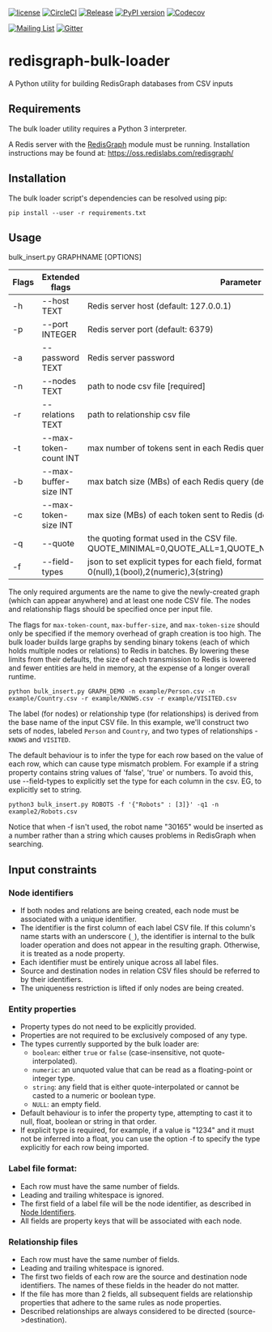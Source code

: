 [![license](https://img.shields.io/github/license/RedisGraph/redisgraph-bulk-loader.svg)](https://github.com/RedisGraph/redisgraph-bulk-loader)
[![CircleCI](https://circleci.com/gh/RedisGraph/redisgraph-bulk-loader/tree/master.svg?style=svg)](https://circleci.com/gh/RedisGraph/redisgraph-bulk-loader/tree/master)
[![Release](https://img.shields.io/github/release/RedisGraph/redisgraph-bulk-loader.svg)](https://github.com/RedisGraph/redisgraph-bulk-loader/releases/latest)
[![PyPI version](https://badge.fury.io/py/redisgraph-bulk-loader.svg)](https://badge.fury.io/py/redisgraph-bulk-loader)
[![Codecov](https://codecov.io/gh/RedisGraph/redisgraph-bulk-loader/branch/master/graph/badge.svg)](https://codecov.io/gh/RedisGraph/redisgraph-bulk-loader)

[![Mailing List](https://img.shields.io/badge/Mailing%20List-RedisGraph-blue)](https://groups.google.com/forum/#!forum/redisgraph)
[![Gitter](https://badges.gitter.im/RedisLabs/RedisGraph.svg)](https://gitter.im/RedisLabs/RedisGraph?utm_source=badge&utm_medium=badge&utm_campaign=pr-badge)

# redisgraph-bulk-loader
A Python utility for building RedisGraph databases from CSV inputs

## Requirements
The bulk loader utility requires a Python 3 interpreter.

A Redis server with the [RedisGraph](https://github.com/RedisLabsModules/RedisGraph) module must be running. Installation instructions may be found at:
https://oss.redislabs.com/redisgraph/

## Installation
The bulk loader script's dependencies can be resolved using pip:
```
pip install --user -r requirements.txt
```

## Usage
bulk_insert.py GRAPHNAME [OPTIONS]

| Flags   | Extended flags        |    Parameter                                                    |
|---------|-----------------------|-----------------------------------------------------------------|
|  -h     | --host TEXT           |    Redis server host (default: 127.0.0.1)                       |
|  -p     | --port INTEGER        |    Redis server port   (default: 6379)                          |
|  -a     | --password TEXT       |    Redis server password                                        |
|  -n     | --nodes TEXT          |    path to node csv file [required]                             |
|  -r     | --relations TEXT      |    path to relationship csv file                                |
|  -t     | --max-token-count INT |    max number of tokens sent in each Redis query (default 1024) |
|  -b     | --max-buffer-size INT |    max batch size (MBs) of each Redis query (default 4096)      |
|  -c     | --max-token-size INT  |    max size (MBs) of each token sent to Redis (default 500)     |
|  -q     | --quote               |    the quoting format used in the CSV file. QUOTE_MINIMAL=0,QUOTE_ALL=1,QUOTE_NONNUMERIC=2,QUOTE_NONE=3 |
|  -f     | --field-types         |    json to set explicit types for each field, format {<label>:[<col1 type>, <col2 type> ...]} where type can be 0(null),1(bool),2(numeric),3(string)       |


The only required arguments are the name to give the newly-created graph (which can appear anywhere) and at least one node CSV file.
The nodes and relationship flags should be specified once per input file.

The flags for `max-token-count`, `max-buffer-size`, and `max-token-size` should only be specified if the memory overhead of graph creation is too high. The bulk loader builds large graphs by sending binary tokens (each of which holds multiple nodes or relations) to Redis in batches. By lowering these limits from their defaults, the size of each transmission to Redis is lowered and fewer entities are held in memory, at the expense of a longer overall runtime.

```
python bulk_insert.py GRAPH_DEMO -n example/Person.csv -n example/Country.csv -r example/KNOWS.csv -r example/VISITED.csv
```
The label (for nodes) or relationship type (for relationships) is derived from the base name of the input CSV file. In this example, we'll construct two sets of nodes, labeled `Person` and `Country`, and two types of relationships - `KNOWS` and `VISITED`.

The default behaviour is to infer the type for each row based on the value of each row, which can cause type mismatch problem. For example if a string property contains string values of 'false', 'true' or numbers. To avoid this, use --field-types to explicitly set the type for each column in the csv. 
EG, to explicitly set to string.

```
python3 bulk_insert.py ROBOTS -f '{"Robots" : [3]}' -q1 -n example2/Robots.csv 
```

Notice that when -f isn't used, the robot name "30165" would be inserted as a number rather than a string which causes problems in RedisGraph when searching. 

## Input constraints
### Node identifiers
- If both nodes and relations are being created, each node must be associated with a unique identifier.
- The identifier is the first column of each label CSV file. If this column's name starts with an underscore (`_`), the identifier is internal to the bulk loader operation and does not appear in the resulting graph. Otherwise, it is treated as a node property.
- Each identifier must be entirely unique across all label files.
- Source and destination nodes in relation CSV files should be referred to by their identifiers.
- The uniqueness restriction is lifted if only nodes are being created.

### Entity properties
- Property types do not need to be explicitly provided.
- Properties are not required to be exclusively composed of any type.
- The types currently supported by the bulk loader are:
    - `boolean`: either `true` or `false` (case-insensitive, not quote-interpolated).
    - `numeric`: an unquoted value that can be read as a floating-point or integer type.
    - `string`: any field that is either quote-interpolated or cannot be casted to a numeric or boolean type.
    - `NULL`: an empty field.
- Default behaviour is to infer the property type, attempting to cast it to null, float, boolean or string in that order. 
- If explicit type is required, for example, if a value is "1234" and it must not be inferred into a float, you can use the option -f to specify the type explicitly for each row being imported. 

### Label file format:
- Each row must have the same number of fields.
- Leading and trailing whitespace is ignored.
- The first field of a label file will be the node identifier, as described in [Node Identifiers](#node-identifiers).
- All fields are property keys that will be associated with each node.

### Relationship files
- Each row must have the same number of fields.
- Leading and trailing whitespace is ignored.
- The first two fields of each row are the source and destination node identifiers. The names of these fields in the header do not matter.
- If the file has more than 2 fields, all subsequent fields are relationship properties that adhere to the same rules as node properties.
- Described relationships are always considered to be directed (source->destination).

